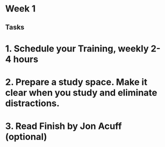 # Week 1 

## Tasks

# 1. Schedule your Training, weekly 2-4 hours
# 2. Prepare a study space. Make it clear when you study and eliminate distractions.
# 3. Read Finish by Jon Acuff (optional)